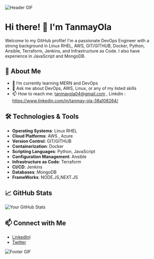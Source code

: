 ![Header GIF](https://media.giphy.com/media/qgQUggAC3Pfv687qPC/giphy.gif)

# Hi there! 👋 I'm TanmayOla

Welcome to my GitHub profile! I'm a passionate DevOps Engineer with a strong background in Linux RHEL, AWS, GIT/GITHUB, Docker, Python, Ansible, Terraform, Jenkins, and Infrastructure as Code. I also have experience in JavaScript and MongoDB.

## 🚀 About Me
- 🌱 I’m currently learning MERN and DevOps
- 💬 Ask me about DevOps, AWS, Linux, or any of my listed skills
- 📫 How to reach me: tanmayola04@gmail.com , Linkdin : https://www.linkedin.com/in/tanmay-ola-38a108264/

## 🛠️ Technologies & Tools
- **Operating Systems**: Linux RHEL
- **Cloud Platforms**: AWS , Azure
- **Version Control**: GIT/GITHUB
- **Containerization**: Docker
- **Scripting Languages**: Python, JavaScript
- **Configuration Management**: Ansible
- **Infrastructure as Code**: Terraform
- **CI/CD**: Jenkins
- **Databases**: MongoDB
- **FrameWorks**: NODE.JS,NEXT.JS

## 📈 GitHub Stats
![Your GitHub Stats](https://github-readme-stats.vercel.app/api?username=yourusername&show_icons=true&theme=radical)

## 📫 Connect with Me
- [LinkedIn](https://www.linkedin.com/in/tanmay-ola-38a108264/))
- [Twitter]((https://x.com/Tanmayola1))

![Footer GIF](https://media.giphy.com/media/LMt9638dO8dftAjtco/giphy.gif)
